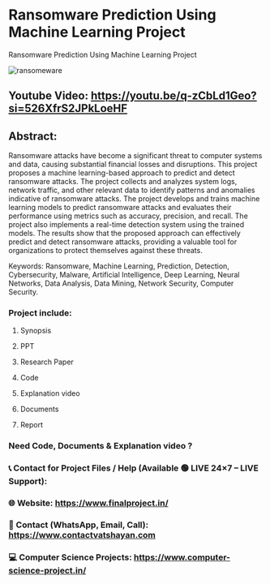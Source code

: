 # Ransomware Prediction Using Machine Learning Project

Ransomware Prediction Using Machine Learning Project

![ransomeware](https://github.com/user-attachments/assets/e1a96bb1-0e20-42b7-9fcd-e0648d6eb70d)

## Youtube Video: https://youtu.be/q-zCbLd1Geo?si=526XfrS2JPkLoeHF

## Abstract: 
Ransomware attacks have become a significant threat to computer systems and data, causing substantial financial losses and disruptions. This project proposes a machine learning-based approach to predict and detect ransomware attacks. The project collects and analyzes system logs, network traffic, and other relevant data to identify patterns and anomalies indicative of ransomware attacks. The project develops and trains machine learning models to predict ransomware attacks and evaluates their performance using metrics such as accuracy, precision, and recall. The project also implements a real-time detection system using the trained models. The results show that the proposed approach can effectively predict and detect ransomware attacks, providing a valuable tool for organizations to protect themselves against these threats.

Keywords: Ransomware, Machine Learning, Prediction, Detection, Cybersecurity, Malware, Artificial Intelligence, Deep Learning, Neural Networks, Data Analysis, Data Mining, Network Security, Computer Security.

### Project include: 

1. Synopsis

2. PPT

3. Research Paper


4. Code

5. Explanation video

6. Documents

7. Report

### Need Code, Documents & Explanation video ? 

### 📞 Contact for Project Files / Help (Available 🟢 LIVE 24×7 – LIVE Support):

### 🌐 Website: https://www.finalproject.in/

### 📲 Contact (WhatsApp, Email, Call): https://www.contactvatshayan.com

### 💻 Computer Science Projects: https://www.computer-science-project.in/
